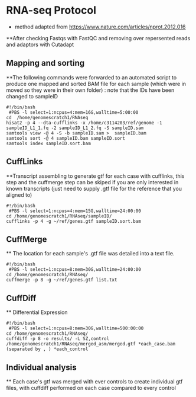 # RNA-seq Protocol

* method adapted from https://www.nature.com/articles/nprot.2012.016

**After checking Fastqs with FastQC and removing over repersented reads and adaptors with Cutadapt 


## Mapping and sorting

**The following commands were forwarded to an automated script to produce one mapped and sorted BAM file for each sample (which were in moved so they were in their own folder) : 
note that the IDs have been changed to sampleID 

```
#!/bin/bash
 #PBS -l select=1:ncpus=4:mem=16G,walltime=5:00:00
cd  /home/genomescratch1/RNAseq
hisat2 -p 4 --dta-cufflinks -x /home/c3114203/ref/genome -1  sampleID_L1_1.fq -2 sampleID_L1_2.fq -S sampleID.sam 
samtools view -@ 4 -S -b sampleID.sam >  sampleID.bam 
samtools sort -@ 4 sampleID.bam sampleID.sort
samtools index sampleID.sort.bam
```

## CuffLinks

**Transcript assembling to generate gtf for each case with cufflinks, this step and the cuffmerge step can be skiped if you are only interested in known transcripts (just need to supply .gtf file for the reference that you aligned to) 

```
#!/bin/bash
 #PBS -l select=1:ncpus=4:mem=15G,walltime=24:00:00
cd /home/genomescratch1/RNAseq/sampleID/
cufflinks -p 4 -g ~/ref/genes.gtf sampleID.sort.bam
```

## CuffMerge

** The location for each sample's .gtf file was detailed into a text file. 

```
#!/bin/bash
 #PBS -l select=1:ncpus=8:mem=30G,walltime=24:00:00
cd /home/genomescratch1/RNAseq/
cuffmerge -p 8 -g ~/ref/genes.gtf list.txt
```

## CuffDiff

** Differential Expression 

```
#!/bin/bash
 #PBS -l select=1:ncpus=8:mem=30G,walltime=500:00:00
cd /home/genomescratch1/RNAseq/
cuffdiff -p 8 -o results/ -L SZ,control /home/genomescratch1/RNAseq/merged_asm/merged.gtf *each_case.bam (separated by , ) *each_control
```

## Individual analysis

** Each case's gtf was merged with ever controls to create individual gtf files, with cuffdiff performed on each case compared to every control











